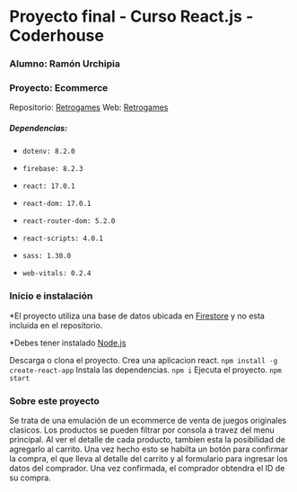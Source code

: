 # Proyecto final - Curso React.js - Coderhouse
### Alumno: Ramón Urchipia
### Proyecto: Ecommerce
Repositorio: [Retrogames](https://github.com/r-vudama/proyectoEC "Retrogames")
Web: [Retrogames](https://retrogames-ru.netlify.app/ "Retrogames")

##### Dependencias: 
-     dotenv: 8.2.0
-     firebase: 8.2.3
-     react: 17.0.1
-     react-dom: 17.0.1
-     react-router-dom: 5.2.0
-     react-scripts: 4.0.1
-     sass: 1.30.0
-     web-vitals: 0.2.4

### Inicio e instalación

*El proyecto utiliza una base de datos ubicada en [Firestore](https://firebase.google.com/ "Firestore") y no esta incluida en el repositorio.

*Debes tener instalado [Node.js](https://nodejs.org/en/ "Node.js")

Descarga o clona el proyecto.
Crea una aplicacion react. `npm install -g create-react-app`
Instala las dependencias. `npm i`
Ejecuta el proyecto. `npm start`

### Sobre este proyecto

Se trata de una emulación de un ecommerce de venta de juegos originales clasicos. 
Los productos se pueden filtrar por consola a travez del menu principal.
Al ver el detalle de cada producto, tambien esta la posibilidad de agregarlo al carrito. Una vez hecho esto se habilta un botón para confirmar la compra, el que lleva al detalle del carrito y al formulario para ingresar los datos del comprador.
Una vez confirmada, el comprador obtendra el ID de su compra.

